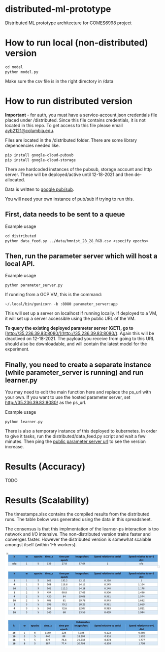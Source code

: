 # distributed-ml-prototype
Distributed ML prototype architecture for COMES6998 project

# How to run local (non-distributed) version
```
cd model
python model.py
```

Make sure the csv file is in the right directory in /data


# How to run distributed version
**Important** - for auth, you must have a service-account.json credentials file placed under /distributed. Since this file contains credentials, it is not located in this repo. To get access to this file please email ayb2121@columbia.edu. 

Files are located in the /distributed folder. There are some library depencencies needed like. 

```
pip install google-cloud-pubsub
pip install google-cloud-storage
```

There are hardcoded instances of the pubsub, storage account and http server. These will be deployed/active until 12-18-2021 and then de-allocated. 

Data is written to [google pub/sub](https://cloud.google.com/pubsub/lite/docs/quickstart#pubsublite-quickstart-publisher-python).

You will need your own instance of pub/sub if trying to run this. 

## First, data needs to be sent to a queue  
Example usage  
```
cd distributed
python data_feed.py ../data/hmnist_28_28_RGB.csv <specify epochs>
```

## Then, run the parameter server which will host a local API.
Example usage
```
python parameter_server.py
```

If running from a GCP VM, this is the command:
```
~/.local/bin/gunicorn -b :8080 parameter_server:app
```

This will set up a server on localhost if running locally. If deployed to a VM, it will set up a server accessible using the public URL of the VM. 

**To query the existing deployed parameter server (GET), go to** [http://35.236.39.83:8080/](http://35.236.39.83:8080/). Again this will be deactived on 12-18-2021. The payload you receive from going to this URL should also be downloadable, and will contain the latest model for the experiment. 

## Finally, you need to create a separate instance (while parameter_server is running) and run learner.py  
You may need to edit the main function here and replace the ps_url with your own. If you want to use the hosted parameter server, set http://35.236.39.83:8080/ as the ps_url. 

Example usage
```
python learner.py
```

There is also a temporary instance of this deployed to kubernetes. In order to give it tasks, run the distributed/data_feed.py script and wait a few minutes. Then ping the [public parameter server url](http://35.236.39.83:8080/) to see the version increase. 

# Results (Accuracy)

TODO

# Results (Scalability)
The timestamps.xlsx contains the compiled results from the distributed runs. The table below was generated using the data in this spreadsheet. 

The consensus is that this implmentation of the learner-ps interaction is too network and I/O intensive. The non-distributed version trains faster and converges faster. However the distributed version is somewhat scalable amongst itself (within 1-5 workers). 

![Distributed scalability results](images/disttable.jpg)